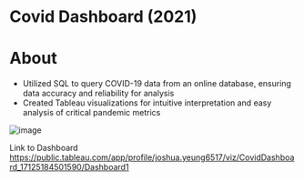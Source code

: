 # Covid Dashboard (2021)

# About
- Utilized SQL to query COVID-19 data from an online database, ensuring data accuracy and reliability for analysis
- Created Tableau visualizations for intuitive interpretation and easy analysis of critical pandemic metrics

![image](https://github.com/josh-yeung/Covid-Dashboard/assets/113459105/f4b78fb5-93da-4e3e-9256-a79b41a529fb)

Link to Dashboard
https://public.tableau.com/app/profile/joshua.yeung6517/viz/CovidDashboard_17125184501590/Dashboard1
